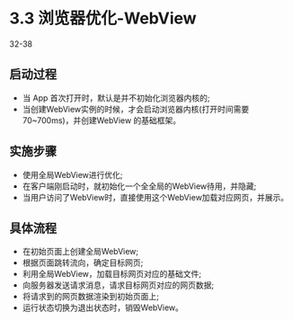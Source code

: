 
# 3.3 浏览器优化-WebView

32-38

## 启动过程

- 当 App 首次打开时，默认是并不初始化浏览器内核的;
- 当创建WebView实例的时候，才会启动浏览器内核(打开时间需要70~700ms)，并创建WebView 的基础框架。

## 实施步骤

- 使用全局WebView进行优化;
- 在客户端刚启动时，就初始化一个全全局的WebView待用，并隐藏;
- 当用户访问了WebView时，直接使用这个WebView加载对应网页，并展示。

## 具体流程

- 在初始页面上创建全局WebView;
- 根据页面跳转流向，确定目标网页;
- 利用全局WebView，加载目标网页对应的基础文件;
- 向服务器发送请求消息，请求目标网页对应的网页数据;
- 将请求到的网页数据渲染到初始页面上;
- 运行状态切换为退出状态时，销毁WebView。
